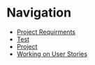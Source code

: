 # Navigation

- [Project Requirments](requirments)
- [Test](test)
- [Project](project)
- [Working on User Stories](userstories)
